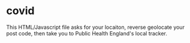 # covid
This HTML/Javascript file asks for your locaiton, reverse geolocate your post code, then take you to Public Health England's local tracker.
